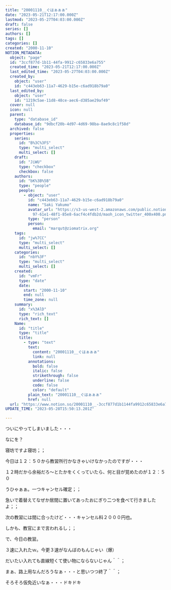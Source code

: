 ```yaml
---
title: "20001110__ぐはぁぁぁ"
date: "2023-05-21T12:17:00.000Z"
lastmod: "2023-05-27T04:03:00.000Z"
draft: false
series: []
authors: []
tags: []
categories: []
created: "2000-11-10"
NOTION_METADATA:
  object: "page"
  id: "3ccf877d-1b11-44fa-9912-c65833e6a755"
  created_time: "2023-05-21T12:17:00.000Z"
  last_edited_time: "2023-05-27T04:03:00.000Z"
  created_by:
    object: "user"
    id: "c443eb63-11a7-4629-b15e-c6ad918b79a0"
  last_edited_by:
    object: "user"
    id: "1219c5ae-11d8-48ce-aec6-d385ae29af49"
  cover: null
  icon: null
  parent:
    type: "database_id"
    database_id: "9dbcf20b-4d97-4d69-98ba-8ae9c8c1f58d"
  archived: false
  properties:
    series:
      id: "B%3C%3FS"
      type: "multi_select"
      multi_select: []
    draft:
      id: "JiWU"
      type: "checkbox"
      checkbox: false
    authors:
      id: "bK%3B%5B"
      type: "people"
      people:
        - object: "user"
          id: "c443eb63-11a7-4629-b15e-c6ad918b79a0"
          name: "Saki Yakumo"
          avatar_url: "https://s3-us-west-2.amazonaws.com/public.notion-static.com/3ad1c4\
            97-61e1-48f1-85e8-6acf4c4fdb2d/maoh_icon_twitter_400x400.png"
          type: "person"
          person:
            email: "marqut@ziomatrix.org"
    tags:
      id: "jw%7CC"
      type: "multi_select"
      multi_select: []
    categories:
      id: "nbY%3F"
      type: "multi_select"
      multi_select: []
    created:
      id: "vmFr"
      type: "date"
      date:
        start: "2000-11-10"
        end: null
        time_zone: null
    summary:
      id: "x%3AlD"
      type: "rich_text"
      rich_text: []
    Name:
      id: "title"
      type: "title"
      title:
        - type: "text"
          text:
            content: "20001110__ぐはぁぁぁ"
            link: null
          annotations:
            bold: false
            italic: false
            strikethrough: false
            underline: false
            code: false
            color: "default"
          plain_text: "20001110__ぐはぁぁぁ"
          href: null
  url: "https://www.notion.so/20001110__-3ccf877d1b1144fa9912c65833e6a755"
UPDATE_TIME: "2023-05-28T15:50:13.201Z"

---
```

<link rel="stylesheet" href="https://cdn.jsdelivr.net/npm/katex@0.16.2/dist/katex.min.css" integrity="sha384-bYdxxUwYipFNohQlHt0bjN/LCpueqWz13HufFEV1SUatKs1cm4L6fFgCi1jT643X" crossorigin="anonymous">


ついにやってしまいました・・・


なにを？


寝坊ですよ寝坊；；


今日は１２：５０から教習所行かなきゃいけなかったのですが・・・


１２時だから余裕だろ～とたかをくくっていたら、何と目が覚めたのが１２：５０


うひゃぁぁ。一つキャンセル確定；；


急いで着替えてなぜか居間に置いてあったおにぎり二つを食べて行きましたよ；；


次の教習には間に合ったけど・・・キャンセル料２０００円也。


しかも、教官にまで言われるし；；


で、今日の教習。


３速に入れたｗ。今更３速がなんぼのもんじゃい（爆）


だいたい入れても直線短くて使い物にならないじゃん＾＾；


まぁ、路上用なんだろうなぁ・・・と思いつつ終了＾＾；


そろそろ仮免近いなぁ・・・ドキドキ

